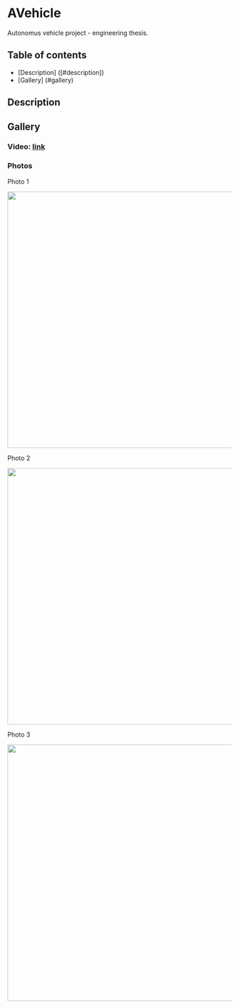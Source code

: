 # AVehicle
Autonomus vehicle project - engineering thesis. 

## Table of contents
- [Description] ([#description])
- [Gallery] (#gallery)


## Description


## Gallery

### Video: [link](https://www.youtube.com)

### Photos 

Photo 1
<p align = "center">
  <img src = "" width="576"
       </p>
   
Photo 2
<p align = "center">
  <img src = "" width="576"
       </p>
  
Photo 3
<p align = "center">
  <img src = "" width="576"
       </p>
  
